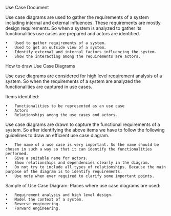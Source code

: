 Use Case Document

Use case diagrams are used to gather the requirements of a system including internal and external influences. These requirements are mostly design requirements. So when a system is analyzed to gather its functionalities use cases are prepared and actors are identified.

	•	Used to gather requirements of a system.
	•	Used to get an outside view of a system.
	•	Identify external and internal factors influencing the system.
	•	Show the interacting among the requirements are actors.

How to draw Use Case Diagrams

Use case diagrams are considered for high level requirement analysis of a system. So when the requirements of a system are analyzed the functionalities are captured in use cases.

Items identified:

	•	Functionalities to be represented as an use case
	•	Actors
	•	Relationships among the use cases and actors.

Use case diagrams are drawn to capture the functional requirements of a system. So after identifying the above items we have to follow the following guidelines to draw an efficient use case diagram.

	•	The name of a use case is very important. So the name should be chosen in such a way so that it can identify the functionalities performed.
	•	Give a suitable name for actors.
	•	Show relationships and dependencies clearly in the diagram.
	•	Do not try to include all types of relationships. Because the main purpose of the diagram is to identify requirements.
	•	Use note when ever required to clarify some important points.

Sample of Use Case Diagram:
Places where use case diagrams are used:

	•	Requirement analysis and high level design.
	•	Model the context of a system.
	•	Reverse engineering.
	•	Forward engineering.
